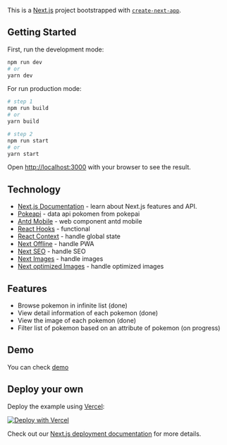 This is a [Next.js](https://nextjs.org/) project bootstrapped with [`create-next-app`](https://github.com/zeit/next.js/tree/canary/packages/create-next-app).

## Getting Started

First, run the development mode:

```bash
npm run dev
# or
yarn dev
```

For run production mode:

```bash
# step 1
npm run build
# or
yarn build

# step 2
npm run start
# or
yarn start
```

Open [http://localhost:3000](http://localhost:3000) with your browser to see the result.

## Technology

- [Next.js Documentation](https://nextjs.org/docs) - learn about Next.js features and API.
- [Pokeapi](https://pokeapi.co/api/v2) - data api pokomen from pokepai
- [Antd Mobile](https://mobile.ant.design/docs/react/introduce) - web component antd mobile
- [React Hooks](https://reactjs.org/docs/hooks-intro.html) - functional
- [React Context](https://reactjs.org/docs/context.html) - handle global state
- [Next Offline](https://github.com/hanford/next-offline) - handle PWA
- [Next SEO](https://github.com/garmeeh/next-seo) - handle SEO
- [Next Images](https://github.com/twopluszero/next-images) - handle images
- [Next optimized Images](https://github.com/cyrilwanner/next-optimized-images) - handle optimized images

## Features

- Browse pokemon in infinite list (done)
- View detail information of each pokemon (done)
- View the image of each pokemon (done)
- Filter list of pokemon based on an attribute of pokemon (on progress)

## Demo

You can check [demo](https://pokedex-app-aw4yk2bj0.now.sh/)

## Deploy your own

Deploy the example using [Vercel](https://vercel.com):

[![Deploy with Vercel](https://vercel.com/button)](https://vercel.com/import/project?template=https://github.com/danangekal/pokedex-app)

Check out our [Next.js deployment documentation](https://nextjs.org/docs/deployment) for more details.
